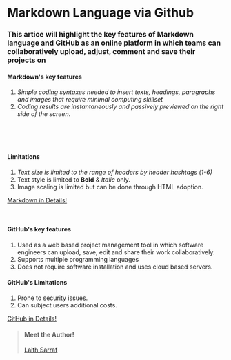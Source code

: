 # **Markdown Language via Github**
  

### **This artice will highlight the key features of Markdown language and GitHub as an online platform in which teams can collaboratively upload, adjust, comment and save their projects on**


#### **Markdown's key features**

1. *Simple coding syntaxes needed to insert texts, headings, paragraphs and images that require minimal computing skillset*
2. *Coding results are instantaneously and passively previewed on the right side of the screen*.

&nbsp;

      
&nbsp;
  
#### **Limitations**
1. *Text size is limited to the range of headers by header hashtags (1-6)*
2. Text style is limited to **Bold** & *Italic* only.
3. Image scaling is limited but can be done through HTML adoption.

[Markdown in Details!](https://www.markdownguide.org/getting-started/)
&nbsp;


&nbsp;


#### **GitHub's key features**

1. Used as a web based project management tool in which software engineers can upload, save, edit and share their work collaboratively.
2. Supports multiple programming languages
3. Does not require software installation and uses cloud based servers.

#### **GitHub's Limitations**

1. Prone to security issues.
2. Can subject users additional costs.


[GitHub in Details!](https://github.com/about)

> #### Meet the Author!
> [Laith Sarraf](https://github.com/LaithSarraf)


 
